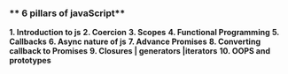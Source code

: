 ### ** 6 pillars of javaScript**
**1. Introduction to js**
**2. Coercion**
**3. Scopes**
**4. Functional Programming**
**5. Callbacks**
**6. Async nature of js**
**7. Advance Promises**
**8. Converting callback to Promises**
**9. Closures | generators |iterators**
**10. OOPS and prototypes**